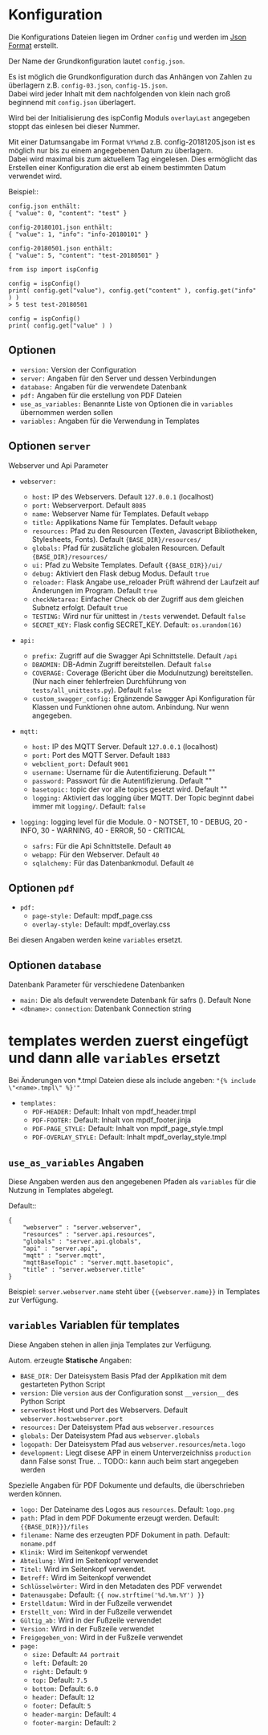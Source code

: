 # Konfiguration

Die Konfigurations Dateien liegen im Ordner `config` 
und werden im [Json Format](https://de.wikipedia.org/wiki/JavaScript_Object_Notation) erstellt.

Der Name der Grundkonfiguration lautet `config.json`.

Es ist möglich die Grundkonfiguration durch das Anhängen von Zahlen zu überlagern z.B. `config-03.json`, `config-15.json`.   
Dabei wird jeder Inhalt mit dem nachfolgenden von klein nach groß beginnend mit `config.json` überlagert.

Wird bei der Initialisierung des ispConfig Moduls `overlayLast` angegeben stoppt das einlesen bei dieser Nummer.

Mit einer Datumsangabe im Format `%Y%m%d` z.B. config-20181205.json ist es möglich nur bis zu einem angegebenen Datum zu überlagern.  
Dabei wird maximal bis zum aktuellem Tag eingelesen. Dies ermöglicht das Erstellen einer Konfiguration die erst ab einem bestimmten Datum verwendet wird.

Beispiel::

    config.json enthält:
    { "value": 0, "content": "test" }
        
    config-20180101.json enthält:
    { "value": 1, "info": "info-20180101" }
    
    config-20180501.json enthält:
    { "value": 5, "content": "test-20180501" }
    
    from isp import ispConfig
    
    config = ispConfig()
    print( config.get("value"), config.get("content" ), config.get("info" ) )
    > 5 test test-20180501
    
    config = ispConfig()
    print( config.get("value" ) )
     
## Optionen
- `version:` Version der Configuration
- `server:` Angaben für den Server und dessen Verbindungen
- `database:` Angaben für die verwendete Datenbank
- `pdf:` Angaben für die erstellung von PDF Dateien
- `use_as_variables:` Benannte Liste von Optionen die in `variables` übernommen werden sollen
- `variables:` Angaben für die Verwendung in Templates

## Optionen `server`

Webserver und Api Parameter

- `webserver:`
  - `host:` IP des Webservers. Default `127.0.0.1` (localhost)
  - `port:` Webserverport. Default `8085`
  - `name:` Webserver Name für Templates. Default `webapp`
  - `title:` Applikations Name für Templates. Default `webapp`
  - `resources:` Pfad zu den Resourcen (Texten, Javascript Bibliotheken, Stylesheets, Fonts).  Default `{BASE_DIR}/resources/`
  - `globals:` Pfad für zusätzliche globalen Resourcen. Default `{BASE_DIR}/resources/`
  - `ui:` Pfad zu Website Templates. Default `{{BASE_DIR}}/ui/`
  - `debug:` Aktiviert den Flask debug Modus. Default `true`
  - `reloader:` Flask Angabe use_reloader Prüft während der Laufzeit auf Änderungen im Program. Default `true`
  - `checkNetarea:` Einfacher Check ob der Zugriff aus dem gleichen Subnetz erfolgt. Default `true`
  - `TESTING:` Wird nur für unittest in `/tests` verwendet. Default `false`
  - `SECRET_KEY:` Flask config SECRET_KEY. Default: `os.urandom(16)`
  
- `api:`
  - `prefix:` Zugriff auf die Swagger Api Schnittstelle. Default `/api`
  - `DBADMIN:` DB-Admin Zugriff bereitstellen. Default `false`
  - `COVERAGE:` Coverage (Bericht über die Modulnutzung) bereitstellen. (Nur nach einer fehlerfreien Durchführung von `tests/all_unittests.py`). Default `false`
  - `custom_swagger_config:` Ergänzende Sawgger Api Konfiguration für Klassen und Funktionen ohne autom. Anbindung. Nur wenn angegeben.
  
- `mqtt:`
  - `host:` IP des MQTT Server. Default `127.0.0.1` (localhost)
  - `port:` Port des MQTT Server. Default `1883`
  - `webclient_port:` Default `9001`
  - `username:` Username für die Autentifizierung. Default ""
  - `password:` Passwort für die Autentifizierung. Default ""
  - `basetopic:` topic der vor alle topics gesetzt wird. Default ""
  - `logging:` Aktiviert das logging über MQTT. Der Topic beginnt dabei immer mit `logging/`. Default: `false`
            
- `logging:` logging level für die Module. 0 - NOTSET, 10 - DEBUG, 20 - INFO, 30 - WARNING, 40 - ERROR, 50 - CRITICAL
  - `safrs:` Für die Api Schnittstelle. Default `40`
  - `webapp:` Für den Webserver. Default `40`
  - `sqlalchemy:` Für das Datenbankmodul. Default `40`
            
## Optionen `pdf`

- `pdf:`
    - `page-style:` Default: mpdf_page.css
    - `overlay-style:` Default: mpdf_overlay.css

Bei diesen Angaben werden keine `variables` ersetzt.
 
## Optionen `database`

Datenbank Parameter für verschiedene Datenbanken

- `main:` Die als default verwendete Datenbank für safrs (<dbname>). Default None
- `<dbname>:`
    `connection`: Datenbank Connection string

# templates werden zuerst eingefügt und dann alle `variables` ersetzt

Bei Änderungen von *.tmpl Dateien diese als include angeben: `"{% include \"<name>.tmpl\" %}'"`

- `templates:` 
  - `PDF-HEADER:` Default: Inhalt von mpdf_header.tmpl
  - `PDF-FOOTER:` Default: Inhalt von mpdf_footer.jinja
  - `PDF-PAGE_STYLE:` Default: Inhalt von mpdf_page_style.tmpl
  - `PDF-OVERLAY_STYLE:` Default: Inhalt mpdf_overlay_style.tmpl
 
## `use_as_variables` Angaben

Diese Angaben werden aus den angegebenen Pfaden als `variables` für die Nutzung in Templates abgelegt.

Default::
    
    {
        "webserver" : "server.webserver", 
        "resources" : "server.api.resources",
        "globals" : "server.api.globals",
        "api" : "server.api",
        "mqtt" : "server.mqtt",
        "mqttBaseTopic" : "server.mqtt.basetopic", 
        "title" : "server.webserver.title"
    }
    
Beispiel: `server.webserver.name` steht über `{{webserver.name}}` in Templates zur Verfügung.

## `variables` Variablen für templates

Diese Angaben stehen in allen jinja Templates zur Verfügung.
 
Autom. erzeugte **Statische** Angaben:
 
- `BASE_DIR:` Der Dateisystem Basis Pfad der Applikation mit dem gestarteten Python Script
- `version:` Die `version` aus der Configuration sonst `__version__` des Python Script
- `serverHost` Host und Port des Webservers. Default  `webserver.host`:`webserver.port`
- `resources:` Der Dateisystem Pfad aus `webserver.resources`
- `globals:` Der Dateisystem Pfad aus `webserver.globals`
- `logopath:` Der Dateisystem Pfad aus `webserver.resources`/`meta.logo`
- `development:` Liegt disese APP in einem Unterverzeichniss `production` dann False sonst True. .. TODO:: kann auch beim start angegeben werden 

Spezielle Angaben für PDF Dokumente und defaults, die überschrieben werden können.

- `logo:` Der Dateiname des Logos aus `resources`. Default: `logo.png`
- `path:` Pfad in dem PDF Dokumente erzeugt werden. Default: `{{BASE_DIR}}}/files`
- `filename:` Name des erzeugten PDF Dokument in path. Default: `noname.pdf`
- `Klinik:` Wird im Seitenkopf verwendet
- `Abteilung:` Wird im Seitenkopf verwendet
- `Titel:` Wird im Seitenkopf verwendet. 
- `Betreff:` Wird im Seitenkopf verwendet  
- `Schlüsselwörter:` Wird in den Metadaten des PDF verwendet
- `Datenausgabe:` Default: `{{ now.strftime('%d.%m.%Y') }}`
- `Erstelldatum:` Wird in der Fußzeile verwendet
- `Erstellt_von:` Wird in der Fußzeile verwendet
- `Gültig_ab:` Wird in der Fußzeile verwendet
- `Version:` Wird in der Fußzeile verwendet
- `Freigegeben_von:` Wird in der Fußzeile verwendet
- `page:`
  - `size:`  Default: `A4 portrait`
  - `left:` Default: `20`
  - `right:` Default: `9`
  - `top:` Default: `7.5`
  - `bottom:` Default: `6.0`
  - `header:` Default: `12`
  - `footer:` Default: `5`
  - `header-margin:` Default: `4`
  - `footer-margin:` Default: `2`
